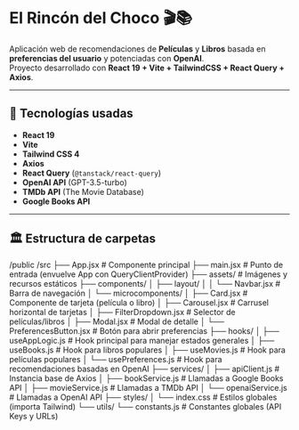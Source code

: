 # El Rincón del Choco 🎬📚

Aplicación web de recomendaciones de **Películas** y **Libros** basada en **preferencias del usuario** y potenciadas con **OpenAI**.  
Proyecto desarrollado con **React 19 + Vite + TailwindCSS + React Query + Axios**.

---

## 🚀 Tecnologías usadas

- **React 19**
- **Vite**
- **Tailwind CSS 4**
- **Axios**
- **React Query** (`@tanstack/react-query`)
- **OpenAI API** (GPT-3.5-turbo)
- **TMDb API** (The Movie Database)
- **Google Books API**

---

## 🏛️ Estructura de carpetas

/public /src ├── App.jsx # Componente principal ├── main.jsx # Punto de entrada (envuelve App con QueryClientProvider) ├── assets/ # Imágenes y recursos estáticos ├── components/ │ ├── layout/ │ │ └── Navbar.jsx # Barra de navegación │ └── microcomponents/ │ ├── Card.jsx # Componente de tarjeta (película o libro) │ ├── Carousel.jsx # Carrusel horizontal de tarjetas │ ├── FilterDropdown.jsx # Selector de películas/libros │ ├── Modal.jsx # Modal de detalle │ └── PreferencesButton.jsx # Botón para abrir preferencias ├── hooks/ │ ├── useAppLogic.js # Hook principal para manejar estados generales │ ├── useBooks.js # Hook para libros populares │ ├── useMovies.js # Hook para películas populares │ └── usePreferences.js # Hook para recomendaciones basadas en OpenAI ├── services/ │ ├── apiClient.js # Instancia base de Axios │ ├── bookService.js # Llamadas a Google Books API │ ├── movieService.js # Llamadas a TMDb API │ └── openaiService.js # Llamadas a OpenAI API ├── styles/ │ └── index.css # Estilos globales (importa Tailwind) └── utils/ └── constants.js # Constantes globales (API Keys y URLs)
